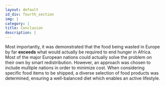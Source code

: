 ```yaml
---
layout: default
id_div: fourth_section
img: |
category: |
title: Conclusion
description: |
---
```

<div class="row">
  <div class="col-sm-12 col-md-2"></div>
  <div class="col-sm-12 col-md-8">
   <p>
    Most importantly, it was demonstrated that the food being wasted in Europe by far <b> exceeds </b> what would actually be required to end hunger in Africa. Most of the major European nations could actually solve the problem on their own by smart redistribution. However, an approach was chosen to include multiple nations in order to minimize cost. When considering specific food items to be shipped, a diverse selection of food products was determined, ensuring a well-balanced diet which enables an active lifestyle. 
    </p>
  </div>
  <div class="col-sm-12 col-md-2"></div>
</div>

<div class="row">
</div>
